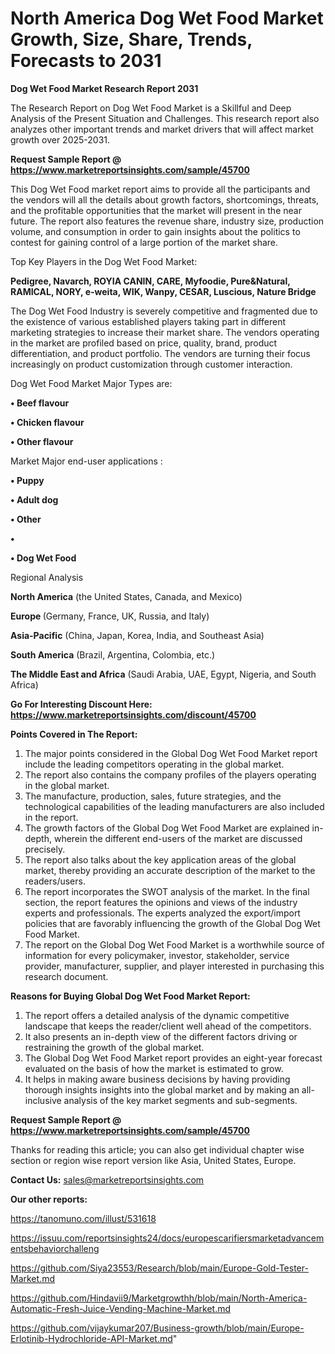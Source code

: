 # North America Dog Wet Food Market Growth, Size, Share, Trends, Forecasts to 2031

<strong>Dog Wet Food Market Research Report 2031</strong>

The Research Report on Dog Wet Food Market is a Skillful and Deep Analysis of the Present Situation and Challenges. This research report also analyzes other important trends and market drivers that will affect market growth over 2025-2031.

<strong>Request Sample Report @ <a href=https://www.marketreportsinsights.com/sample/45700>https://www.marketreportsinsights.com/sample/45700</a></strong>

This Dog Wet Food market report aims to provide all the participants and the vendors will all the details about growth factors, shortcomings, threats, and the profitable opportunities that the market will present in the near future. The report also features the revenue share, industry size, production volume, and consumption in order to gain insights about the politics to contest for gaining control of a large portion of the market share.

Top Key Players in the Dog Wet Food Market:

<strong>Pedigree, Navarch, ROYIA CANIN, CARE, Myfoodie, Pure&Natural, RAMICAL, NORY, e-weita, WIK, Wanpy, CESAR, Luscious, Nature Bridge</strong>

The Dog Wet Food Industry is severely competitive and fragmented due to the existence of various established players taking part in different marketing strategies to increase their market share. The vendors operating in the market are profiled based on price, quality, brand, product differentiation, and product portfolio. The vendors are turning their focus increasingly on product customization through customer interaction.

Dog Wet Food Market Major Types are:

<strong>•  Beef flavour

•  Chicken flavour

•  Other flavour</strong>

Market Major end-user applications :

<strong>•  Puppy

•  Adult dog

•  Other

•  

•  Dog Wet Food</strong>

Regional Analysis

</u><strong><b>North America</b></strong> (the United States, Canada, and Mexico)

<strong><b>Europe </b></strong>(Germany, France, UK, Russia, and Italy)

<strong><b>Asia-Pacific</b></strong> (China, Japan, Korea, India, and Southeast Asia)

<strong><b>South America</b></strong> (Brazil, Argentina, Colombia, etc.)

<strong><b>The Middle East and Africa</b></strong> (Saudi Arabia, UAE, Egypt, Nigeria, and South Africa)

<strong>Go For Interesting Discount Here: <a href=https://www.marketreportsinsights.com/discount/45700>https://www.marketreportsinsights.com/discount/45700</a></strong>

<strong>Points Covered in The Report:</strong>
<ol>
  <li>The major points considered in the Global Dog Wet Food Market report include the leading competitors operating in the global market.</li>
  <li>The report also contains the company profiles of the players operating in the global market.</li>
  <li>The manufacture, production, sales, future strategies, and the technological capabilities of the leading manufacturers are also included in the report.</li>
  <li>The growth factors of the Global Dog Wet Food Market are explained in-depth, wherein the different end-users of the market are discussed precisely.</li>
  <li>The report also talks about the key application areas of the global market, thereby providing an accurate description of the market to the readers/users.</li>
  <li>The report incorporates the SWOT analysis of the market. In the final section, the report features the opinions and views of the industry experts and professionals. The experts analyzed the export/import policies that are favorably influencing the growth of the Global Dog Wet Food Market.</li>
  <li>The report on the Global Dog Wet Food Market is a worthwhile source of information for every policymaker, investor, stakeholder, service provider, manufacturer, supplier, and player interested in purchasing this research document.</li>
</ol>
<strong>Reasons for Buying Global Dog Wet Food Market Report:</strong>

<ol>
  <li>The report offers a detailed analysis of the dynamic competitive landscape that keeps the reader/client well ahead of the competitors.</li>
  <li>It also presents an in-depth view of the different factors driving or restraining the growth of the global market.</li>
  <li>The Global Dog Wet Food Market report provides an eight-year forecast evaluated on the basis of how the market is estimated to grow.</li>
  <li>It helps in making aware business decisions by having providing thorough insights insights into the global market and by making an all-inclusive analysis of the key market segments and sub-segments.</li>
</ol>
<strong>Request Sample Report @ <a href=https://www.marketreportsinsights.com/sample/45700>https://www.marketreportsinsights.com/sample/45700</a></strong>


Thanks for reading this article; you can also get individual chapter wise section or region wise report version like Asia, United States, Europe.

<strong>Contact Us:</strong>
sales@marketreportsinsights.com

<strong>Our other reports:</strong>

<a href=https://tanomuno.com/illust/531618>https://tanomuno.com/illust/531618</a>

<a href=https://issuu.com/reportsinsights24/docs/europescarifiersmarketadvancementsbehaviorchalleng>https://issuu.com/reportsinsights24/docs/europescarifiersmarketadvancementsbehaviorchalleng</a>

<a href=https://github.com/Siya23553/Research/blob/main/Europe-Gold-Tester-Market.md>https://github.com/Siya23553/Research/blob/main/Europe-Gold-Tester-Market.md</a>

<a href=https://github.com/Hindavii9/Marketgrowthh/blob/main/North-America-Automatic-Fresh-Juice-Vending-Machine-Market.md>https://github.com/Hindavii9/Marketgrowthh/blob/main/North-America-Automatic-Fresh-Juice-Vending-Machine-Market.md</a>

<a href=https://github.com/vijaykumar207/Business-growth/blob/main/Europe-Erlotinib-Hydrochloride-API-Market.md>https://github.com/vijaykumar207/Business-growth/blob/main/Europe-Erlotinib-Hydrochloride-API-Market.md</a>"
